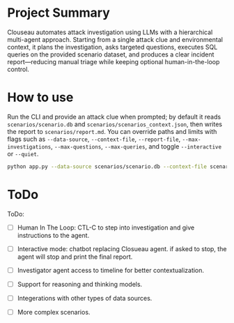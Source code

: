 # Project Summary

Clouseau automates attack investigation using LLMs with a hierarchical multi-agent approach. Starting from a single attack clue and environmental context, it plans the investigation, asks targeted questions, executes SQL queries on the provided scenario dataset, and produces a clear incident report—reducing manual triage while keeping optional human-in-the-loop control.

# How to use

Run the CLI and provide an attack clue when prompted; by default it reads `scenarios/scenario.db` and `scenarios/scenarios_context.json`, then writes the report to `scenarios/report.md`. You can override paths and limits with flags such as `--data-source`, `--context-file`, `--report-file`, `--max-investigations`, `--max-questions`, `--max-queries`, and toggle `--interactive` or `--quiet`.

```bash
python app.py --data-source scenarios/scenario.db --context-file scenarios/scenarios_context.json --report-file scenarios/report.md
```

# ToDo

ToDo:
- [ ] Human In The Loop: CTL-C to step into investigation and give instructions to the agent.
- [ ] Interactive mode: chatbot replacing Closueau agent. if asked to stop, the agent will stop and print the final report.
- [ ] Investigator agent access to timeline for better contextualization.
- [ ] Support for reasoning and thinking models.
- [ ] Integerations with other types of data sources.
- [ ] More complex scenarios.




